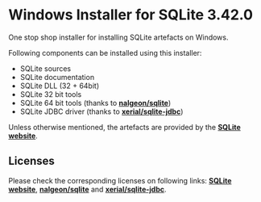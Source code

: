 # Windows Installer for SQLite 3.42.0
One stop shop installer for installing SQLite artefacts on Windows. 

Following components can be installed using this installer:

* SQLite sources
* SQLite documentation
* SQLite DLL (32 + 64bit)
* SQLite 32 bit tools
* SQLite 64 bit tools (thanks to **[nalgeon/sqlite](https://github.com/nalgeon/sqlite)**)
* SQLite JDBC driver (thanks to **[xerial/sqlite-jdbc](https://github.com/xerial/sqlite-jdbc)**)

Unless otherwise mentioned, the artefacts are provided by the **[SQLite website](https://www.sqlite.org)**.

## Licenses
Please check the corresponding licenses on following links: **[SQLite website](https://www.sqlite.org)**, **[nalgeon/sqlite](https://github.com/nalgeon/sqlite)** and **[xerial/sqlite-jdbc](https://github.com/xerial/sqlite-jdbc)**.



